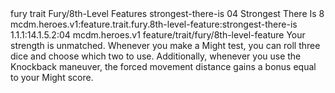 <ability>
  <metadata>
    <class>fury</class>
    <feature_type>trait</feature_type>
    <file_dpath>Fury/8th-Level Features</file_dpath>
    <item_id>strongest-there-is</item_id>
    <item_index>04</item_index>
    <item_name>Strongest There Is</item_name>
    <level>8</level>
    <scc>mcdm.heroes.v1:feature.trait.fury.8th-level-feature:strongest-there-is</scc>
    <scdc>1.1.1:14.1.5.2:04</scdc>
    <source>mcdm.heroes.v1</source>
    <type>feature/trait/fury/8th-level-feature</type>
  </metadata>
  <effects>
    <effect type="mundane">Your strength is unmatched. Whenever you make a Might test, you can roll three dice and choose which two to use. Additionally, whenever you use the Knockback maneuver, the forced movement distance gains a bonus equal to your Might score.</effect>
  </effects>
</ability>
